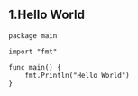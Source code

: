 ## 1.Hello World

```
package main

import "fmt"

func main() { 
    fmt.Println("Hello World")
}
```
